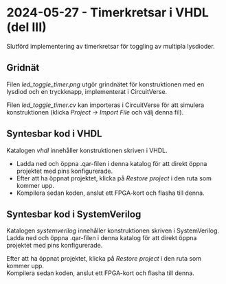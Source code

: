 # 2024-05-27 - Timerkretsar i VHDL (del III)

Slutförd implementering av timerkretsar för toggling av multipla lysdioder.

## Gridnät
Filen *led_toggle_timer.png* utgör grindnätet för konstruktionen med en lysdiod och en tryckknapp, implementerat i CircuitVerse.  

Filen *led_toggle_timer.cv* kan importeras i CircuitVerse för att simulera konstruktionen (klicka *Project -> Import File* och välj denna fil).

## Syntesbar kod i VHDL
Katalogen *vhdl* innehåller konstruktionen skriven i VHDL.  
* Ladda ned och öppna .qar-filen i denna katalog för att direkt öppna projektet med pins konfigurerade.   
* Efter att ha öppnat projektet, klicka på *Restore project* i den ruta som kommer upp.  
* Kompilera sedan koden, anslut ett FPGA-kort och flasha till denna. 

## Syntesbar kod i SystemVerilog
Katalogen *systemverilog* innehåller konstruktionen skriven i SystemVerilog.  
Ladda ned och öppna .qar-filen i denna katalog för att direkt öppna projektet med pins konfigurerade.  

Efter att ha öppnat projektet, klicka på *Restore project* i den ruta som kommer upp.  
Kompilera sedan koden, anslut ett FPGA-kort och flasha till denna.  


